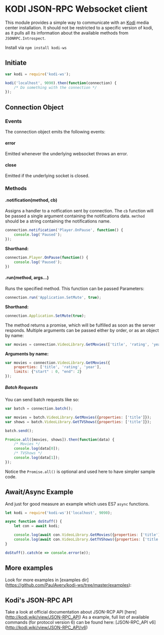 KODI JSON-RPC Websocket client
==============================

This module provides a simple way to communicate with an [Kodi](http://kodi.tv) media center installation.
It should not be restricted to a specific version of kodi, as it pulls all its information about the available methods from `JSONRPC.Introspect`.

Install via `npm install kodi-ws`

Initiate
--------
```js
var kodi = require('kodi-ws');

kodi('localhost', 9090).then(function(connection) {
	/* Do something with the connection */
});
```

Connection Object
-----------------
### Events
The connection object emits the following events:

#### error
Emitted whenever the underlying websocket throws an error.

#### close
Emitted if the underlying socket is closed.

### Methods

#### .notification(method, cb)
Assigns a handler to a notfication sent by connection. The `cb` function will be passed a single argument containing the notifications data. `method` should be a string containing the notifications name.

```js
connection.notification('Player.OnPause', function() {
	console.log('Paused');
});
```

**Shorthand:**
```js
connection.Player.OnPause(function() {
	console.log('Paused');
})
```

#### .run(method, args...)
Runs the specified method. This function can be passed Parameters:

```js
connection.run('Application.SetMute', true);
```

**Shorthand:**
```js
connection.Application.SetMute(true);
```

The method returns a promise, which will be fulfilled as soon as the server responds.
Multiple arguments can be passed either by order, or as an object by name:

```js
var movies = connection.VideoLibrary.GetMovies(['title', 'rating', 'year'], {"start" : 0, "end": 2});
```

**Arguments by name:**
```js
var movies = connection.VideoLibrary.GetMovies({
	properties: ['title', 'rating', 'year'],
	limits: {"start" : 0, "end": 2}
});
```

##### Batch Requests
You can send batch requests like so:

```js
var batch = connection.batch();

var movies = batch.VideoLibrary.GetMovies({properties: ['title']});
var shows = batch.VideoLibrary.GetTVShows({properties: ['title']});

batch.send();

Promise.all([movies, shows]).then(function(data) {
	/* Movies */
	console.log(data[0]);
	/* TVShows */
	console.log(data[1]);
});
```

Notice the `Promise.all()` is optional and used here to have simpler sample code.

## Await/Async Example
And just for good measure an example which uses ES7 `async` functions.

```js
let kodi = require('kodi-ws')('localhost', 9090);

async function doStuff() {
	let con = await kodi;

	console.log(await con.VideoLibrary.GetMovies({properties: ['title']}));
	console.log(await con.VideoLibrary.GetTVShows({properties: ['title']}));
}

doStuff().catch(e => console.error(e));
```

## More examples

Look for more examples in [examples dir] (https://github.com/PaulAvery/kodi-ws/tree/master/examples): 

## Kodi's JSON-RPC API

Take a look at official documentation about JSON-RCP API [here] (http://kodi.wiki/view/JSON-RPC_API)
As a example, full list of available commands (for protocol version 6) can be found here: [JSON-RPC_API v6] (http://kodi.wiki/view/JSON-RPC_API/v6)